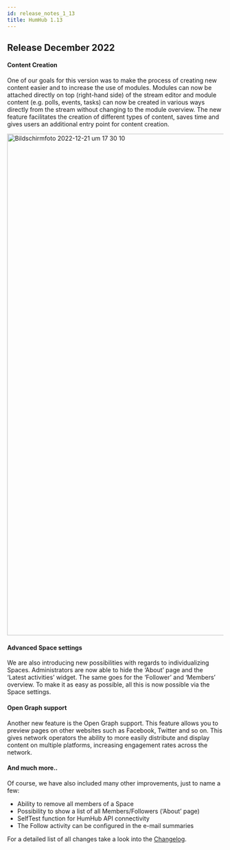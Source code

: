 ```yaml
---
id: release_notes_1_13
title: HumHub 1.13
---
```


## Release December 2022

#### Content Creation

One of our goals for this version was to make the process of creating new content easier and to increase the use of modules. Modules can now be attached directly on top (right-hand side) of the stream editor and module content (e.g. polls, events, tasks) can now be created in various ways directly from the stream without changing to the module overview. The new feature facilitates the creation of different types of content, saves time and gives users an additional entry point for content creation.

<img width="1169" alt="Bildschirmfoto 2022-12-21 um 17 30 10" src="https://user-images.githubusercontent.com/38326726/208966265-b90ba0b6-dccf-4b3e-8ef7-f92884f375b0.png">

#### Advanced Space settings

We are also introducing new possibilities with regards to individualizing Spaces. Administrators are now able to hide the ‘About’ page and the ‘Latest activities’ widget. The same goes for the ‘Follower’ and ‘Members’ overview.  To make it as easy as possible, all this is now possible via the Space settings.

#### Open Graph support

Another new feature is the Open Graph support. This feature allows you to preview pages on other websites such as Facebook, Twitter and so on. This gives network operators the ability to more easily distribute and display content on multiple platforms, increasing engagement rates across the network.

#### And much more..

Of course, we have also included many other improvements, just to name a few:

- Ability to remove all members of a Space
- Possibility to show a list of all Members/Followers (‘About’ page)
- SelfTest function for HumHub API connectivity
- The Follow activity can be configured in the e-mail summaries

For a detailed list of all changes take a look into the [Changelog](https://github.com/humhub/humhub/blob/master/CHANGELOG.md).
